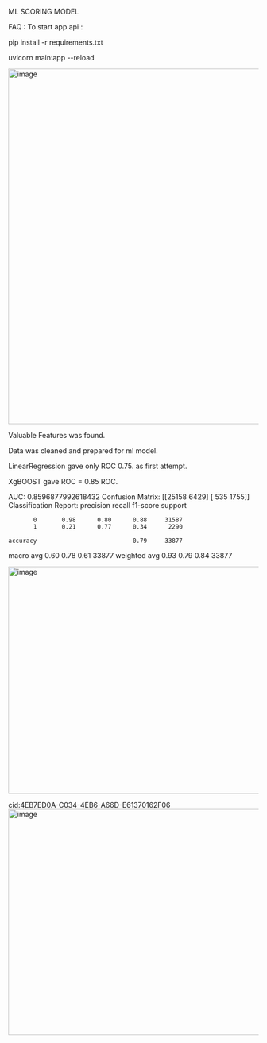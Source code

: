 ML SCORING MODEL

FAQ : To start app api : 

pip install -r requirements.txt

uvicorn main:app --reload  

<img width="1383" height="715" alt="image" src="https://github.com/user-attachments/assets/a09eab7b-808b-4e73-bf7f-be0d74ced056" />



Valuable Features was found.

Data was cleaned and prepared for ml model.

LinearRegression gave only ROC 0.75. as first attempt.

XgBOOST gave ROC = 0.85 ROC.

AUC: 0.8596877992618432
Confusion Matrix:
 [[25158  6429]
 [  535  1755]]
Classification Report:
               precision    recall  f1-score   support

           0       0.98      0.80      0.88     31587
           1       0.21      0.77      0.34      2290

    accuracy                           0.79     33877
   macro avg       0.60      0.78      0.61     33877
weighted avg       0.93      0.79      0.84     33877

<img width="744" height="457" alt="image" src="https://github.com/user-attachments/assets/f8f4edd4-8892-48de-bc8c-c49a0082e205" />


cid:4EB7ED0A-C034-4EB6-A66D-E61370162F06<img width="850" height="455" alt="image" src="https://github.com/user-attachments/assets/4faa4c50-749a-4a90-999b-0da33da8abca" />
